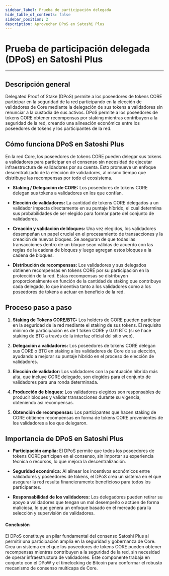```yaml
---
sidebar_label: Prueba de participación delegada
hide_table_of_contents: false
sidebar_position: 2
description: Aprovechar DPoS en Satoshi Plus
---
```


# Prueba de participación delegada (DPoS) en Satoshi Plus

---

## Descripción general

Delegated Proof of Stake (DPoS) permite a los poseedores de tokens CORE participar en la seguridad de la red participando en la elección de validadores de Core mediante la delegación de sus tokens a validadores sin renunciar a la custodia de sus activos. DPoS permite a los poseedores de tokens CORE obtener recompensas por staking mientras contribuyen a la seguridad de la red, creando una alineación económica entre los poseedores de tokens y los participantes de la red.

## Cómo funciona DPoS en Satoshi Plus

En la red Core, los poseedores de tokens CORE pueden delegar sus tokens a validadores para participar en el consenso sin necesidad de ejecutar infraestructura de validadores por su cuenta. Esto promueve un enfoque descentralizado de la elección de validadores, al mismo tiempo que distribuye las recompensas por todo el ecosistema.

- **Staking / Delegación de CORE:** Los poseedores de tokens CORE delegan sus tokens a validadores en los que confían.

- **Elección de validadores:** La cantidad de tokens CORE delegados a un validador impacta directamente en su puntaje híbrido, el cual determina sus probabilidades de ser elegido para formar parte del conjunto de validadores.

- **Creación y validación de bloques:** Una vez elegidos, los validadores desempeñan un papel crucial en el procesamiento de transacciones y la creación de nuevos bloques. Se aseguran de que todas las transacciones dentro de un bloque sean válidas de acuerdo con las reglas de la cadena de bloques y luego agregan estos bloques a la cadena de bloques.

- **Distribución de recompensas:** Los validadores y sus delegados obtienen recompensas en tokens CORE por su participación en la protección de la red. Estas recompensas se distribuyen proporcionalmente en función de la cantidad de staking que contribuye cada delegado, lo que incentiva tanto a los validadores como a los poseedores de tokens a actuar en beneficio de la red.

## Proceso paso a paso

1. **Staking de Tokens CORE/BTC:** Los holders de CORE pueden participar en la seguridad de la red mediante el staking de sus tokens. El requisito mínimo de participación es de 1 token CORE y 0.01 BTC (si se hace staking de BTC a través de la interfaz oficial del sitio web).

2. **Delegación a validadores:** Los poseedores de tokens CORE delegan sus CORE o BTC en staking a los validadores de Core de su elección, ayudando a mejorar su puntaje híbrido en el proceso de elección de validadores.

3. **Elección de validador:** Los validadores con la puntuación híbrida más alta, que incluye CORE delegado, son elegidos para el conjunto de validadores para una ronda determinada.

4. **Producción de bloques:** Los validadores elegidos son responsables de producir bloques y validar transacciones durante su vigencia, obteniendo así recompensas.

5. **Obtención de recompensas:** Los participantes que hacen staking de CORE obtienen recompensas en forma de tokens CORE provenientes de los validadores a los que delegaron.

## Importancia de DPoS en Satoshi Plus

- **Participación amplia:** El DPoS permite que todos los poseedores de tokens CORE participen en el consenso, sin importar su experiencia técnica o recursos, lo que mejora la descentralización.

- **Seguridad económica:** Al alinear los incentivos económicos entre validadores y poseedores de tokens, el DPoS crea un sistema en el que asegurar la red resulta financieramente beneficioso para todos los participantes.

- **Responsabilidad de los validadores:** Los delegadores pueden retirar su apoyo a validadores que tengan un mal desempeño o actúen de forma maliciosa, lo que genera un enfoque basado en el mercado para la selección y supervisión de validadores.

#### **Conclusión**

El DPoS constituye un pilar fundamental del consenso Satoshi Plus al permitir una participación amplia en la seguridad y gobernanza de Core. Crea un sistema en el que los poseedores de tokens CORE pueden obtener recompensas mientras contribuyen a la seguridad de la red, sin necesidad de operar infraestructura de validadores. Este componente trabaja en conjunto con el DPoW y el timelocking de Bitcoin para conformar el robusto mecanismo de consenso multicapa de Core.

